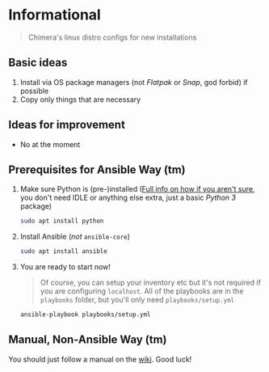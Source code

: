 # Informational

> Chimera's linux distro configs for new installations

## Basic ideas

1. Install via OS package managers (not *Flatpak* or *Snap*, god forbid) if possible
1. Copy only things that are necessary

## Ideas for improvement

* No at the moment

## Prerequisites for Ansible Way (tm)

1. Make sure Python is (pre-)installed ([Full info on how if you aren't sure](https://docs.python.org/3/using/unix.html), you don't need IDLE or anything else extra, just a basic *Python 3* package)

    ``` Bash
    sudo apt install python
    ```

1. Install Ansible (*not* `ansible-core`)

    ``` Bash
    sudo apt install ansible
    ```

1. You are ready to start now!

    > Of course, you can setup your inventory etc but it's not required if you are configuring `localhost`. All of the playbooks are in the `playbooks` folder, but you'll only need `playbooks/setup.yml`

    ``` Bash
    ansible-playbook playbooks/setup.yml
    ```

## Manual, Non-Ansible Way (tm)

You should just follow a manual on the [wiki](https://github.com/RayChimera/configs/wiki). Good luck!

